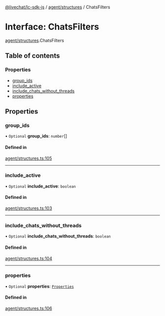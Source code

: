 [@livechat/lc-sdk-js](../README.md) / [agent/structures](../modules/agent_structures.md) / ChatsFilters

# Interface: ChatsFilters

[agent/structures](../modules/agent_structures.md).ChatsFilters

## Table of contents

### Properties

- [group\_ids](agent_structures.ChatsFilters.md#group_ids)
- [include\_active](agent_structures.ChatsFilters.md#include_active)
- [include\_chats\_without\_threads](agent_structures.ChatsFilters.md#include_chats_without_threads)
- [properties](agent_structures.ChatsFilters.md#properties)

## Properties

### group\_ids

• `Optional` **group\_ids**: `number`[]

#### Defined in

[agent/structures.ts:105](https://github.com/livechat/lc-sdk-js/blob/11cc290/src/agent/structures.ts#L105)

___

### include\_active

• `Optional` **include\_active**: `boolean`

#### Defined in

[agent/structures.ts:103](https://github.com/livechat/lc-sdk-js/blob/11cc290/src/agent/structures.ts#L103)

___

### include\_chats\_without\_threads

• `Optional` **include\_chats\_without\_threads**: `boolean`

#### Defined in

[agent/structures.ts:104](https://github.com/livechat/lc-sdk-js/blob/11cc290/src/agent/structures.ts#L104)

___

### properties

• `Optional` **properties**: [`Properties`](objects.Properties.md)

#### Defined in

[agent/structures.ts:106](https://github.com/livechat/lc-sdk-js/blob/11cc290/src/agent/structures.ts#L106)
